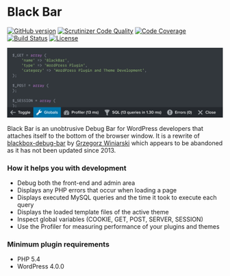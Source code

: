 # Black Bar

[![GitHub version](https://badge.fury.io/gh/pryley%2Fblackbar.svg)](https://badge.fury.io/gh/pryley%2Fblackbar) [![Scrutinizer Code Quality](https://scrutinizer-ci.com/g/pryley/blackbar/badges/quality-score.png?b=master)](https://scrutinizer-ci.com/g/pryley/blackbar/?branch=master) [![Code Coverage](https://scrutinizer-ci.com/g/pryley/blackbar/badges/coverage.png?b=master)](https://scrutinizer-ci.com/g/pryley/blackbar/?branch=master) [![Build Status](https://travis-ci.org/pryley/blackbar.svg?branch=master)](https://travis-ci.org/pryley/blackbar) [![License](https://img.shields.io/badge/license-GPLv3-brightgreen.svg)](https://github.com/pryley/blackbar/blob/master/LICENSE)

![Black Bar banner](+/banner-1544x500.png)

Black Bar is an unobtrusive Debug Bar for WordPress developers that attaches itself to the bottom of the browser window. It is a rewrite of [blackbox-debug-bar](https://wordpress.org/plugins/blackbox-debug-bar/) by [Grzegorz Winiarski](https://profiles.wordpress.org/gwin) which appears to be abandoned as it has not been updated since 2013.

### How it helps you with development

- Debug both the front-end and admin area
- Displays any PHP errors that occur when loading a page
- Displays executed MySQL queries and the time it took to execute each query
- Displays the loaded template files of the active theme
- Inspect global variables (COOKIE, GET, POST, SERVER, SESSION)
- Use the Profiler for measuring performance of your plugins and themes

### Minimum plugin requirements

* PHP 5.4
* WordPress 4.0.0
